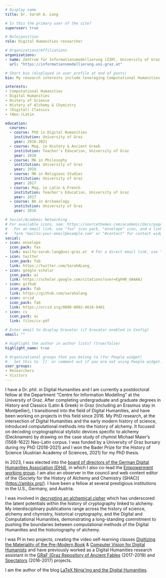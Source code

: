 ```yaml
---
# Display name
title: Dr. Sarah A. Lang

# Is this the primary user of the site?
superuser: true

# Role/position
role: Digital Humanities researcher

# Organizations/Affiliations
organizations:
- name: Zentrum für Informationsmodellierung (ZIM), University of Graz
  url: "https://informationsmodellierung.uni-graz.at"

# Short bio (displayed in user profile at end of posts)
bio: My research interests include leveraging Computational Humanities for the historiography of Alchemy and Chymistry. Feminist and author of the blog [LaTeX Ninja'ing and the Digital Humanities](https://latex-ninja.com/). 

interests:
- Computational Humanities
- Digital Humanities
- History of Science
- History of Alchemy & Chymistry
- (Digital) Classics
- (Neo-)Latin

education:
  courses:
  - course: PhD in Digital Humanities
    institution: University of Graz 
    year: 2018-2021
  - course: Mag. in History & Ancient Greek
    institution: Teacher's Education, University of Graz 
    year: 2020
  - course: MA in Philosophy
    institution: University of Graz 
    year: 2019
  - course: MA in Religious Studies
    institution: University of Graz 
    year: 2017
  - course: Mag. in Latin & French
    institution: Teacher's Education, University of Graz 
    year: 2017
  - course: BA in Archaeology
    institution: University of Graz 
    year: 2016

# Social/Academic Networking
# For available icons, see: https://sourcethemes.com/academic/docs/page-builder/#icons
#   For an email link, use "fas" icon pack, "envelope" icon, and a link in the
#   form "mailto:your-email@example.com" or "#contact" for contact widget.
social:
- icon: envelope
  icon_pack: fas
  link: mailto:sarah.lang@uni-graz.at  # For a direct email link, use "mailto:test@example.org".
- icon: twitter
  icon_pack: fab
  link: https://twitter.com/SarahALang_
- icon: google-scholar
  icon_pack: ai
  link: https://scholar.google.com/citations?user=EghH0_UAAAAJ
- icon: github
  icon_pack: fab
  link: https://github.com/sarahalang
- icon: orcid
  icon_pack: fab
  link: https://orcid.org/0000-0002-4618-9481 
- icon: cv
  icon_pack: ai
  link: files/cv.pdf

# Enter email to display Gravatar (if Gravatar enabled in Config)
email: ""

# Highlight the author in author lists? (true/false)
highlight_name: true

# Organizational groups that you belong to (for People widget)
#   Set this to `[]` or comment out if you are not using People widget.
user_groups:
- Researchers
- Visitors
---
```


I have a Dr. phil. in Digital Humanities and I am currently a postdoctoral fellow at the Department “Centre for Information Modelling” at the University of Graz. After completing undergraduate and graduate degrees in History and Classics (Latin & Greek) in Graz (including an Erasmus stay in Montpellier), I transitioned into the field of Digital Humanities, and have been working on projects in this field since 2016. My PhD research, at the intersection of Digital Humanities and the early modern history of science, introduced computational methods into the history of alchemy. It focused on decoding cryptographical stylistic devices specific to alchemy (Decknamen) by drawing on the case study of chymist Michael Maier’s (1568-1622) Neo-Latin corpus. I was funded by a University of Graz bursary during my PhD (2018-2021) and I won the Bader Prize for the History of Science (Austrian Academy of Sciences, 2021) for my PhD thesis. 

In 2023, I was elected into the [board of directors of the German Digital Humanities Association (DHd)](https://dig-hum.de/dhd-vorstand), in which I also co-lead the [Empowerment working group](https://empowerdh.github.io/). I am also an observer in the council and web content editor of the {Society for the History of Alchemy and Chemistry (SHAC)](https://ambix.org/). I have been a fellow at several prestigious institutions in the U.S., Germany, and Austria. 

I was involved in [decrypting an alchemical cipher](https://theconversation.com/deciphering-the-philosophers-stone-how-we-cracked-a-400-year-old-alchemical-cipher-167900) which has underscored the latent potentials within the history of cryptography linked to alchemy. My interdisciplinary publications range across the history of science, alchemy and chymistry, historical cryptography, and the Digital and Computational Humanities, demonstrating a long-standing commitment to pushing the boundaries between computational methods of the Digital Humanities and the historiography of alchemy. 

I was PI in two projects, creating the video self-learning classes [Digitizing the Materiality of the Pre-Modern Book](https://www.youtube.com/playlist?list=PLWNohMNguM_ndstozDRk7WcqjXv5EFzNC) & [Computer Vision for Digital Humanists](https://www.youtube.com/playlist?list=PLWNohMNguM_nO3SG9UrzPpbybV_UoCg5w) and have previously worked as a Digital Humanities research assistant in the [GRaF (Graz Repository of Ancient Fables](https://gams.uni-graz.atgraf) (2017-2019) and [Spectators](https://gams.uni-graz.at/mws) (2016-2017) projects.

I am the author of the blog [LaTeX Ninja'ing and the Digital Humanities](https://latex-ninja.com/). 

